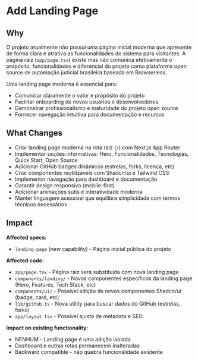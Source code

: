 # Add Landing Page

## Why

O projeto atualmente não possui uma página inicial moderna que apresente de forma clara e atrativa as funcionalidades do sistema para visitantes. A página raiz (`app/page.tsx`) existe mas não comunica efetivamente o propósito, funcionalidades e diferencial do projeto como plataforma open source de automação judicial brasileira baseada em Browserless.

Uma landing page moderna é essencial para:
- Comunicar claramente o valor e propósito do projeto
- Facilitar onboarding de novos usuários e desenvolvedores
- Demonstrar profissionalismo e maturidade do projeto open source
- Fornecer navegação intuitiva para documentação e recursos

## What Changes

- Criar landing page moderna na rota raiz (`/`) com Next.js App Router
- Implementar seções informativas: Hero, Funcionalidades, Tecnologias, Quick Start, Open Source
- Adicionar GitHub badges dinâmicos (estrelas, forks, licença, etc)
- Criar componentes reutilizáveis com Shadcn/ui e Tailwind CSS
- Implementar navegação para dashboard e documentação
- Garantir design responsivo (mobile-first)
- Adicionar animações sutis e interatividade moderna
- Manter linguagem acessível que equilibra simplicidade com termos técnicos necessários

## Impact

**Affected specs:**
- `landing-page` (new capability) - Página inicial pública do projeto

**Affected code:**
- `app/page.tsx` - Página raiz será substituída com nova landing page
- `components/landing/` - Novos componentes específicos da landing page (Hero, Features, Tech Stack, etc)
- `components/ui/` - Possível adição de novos componentes Shadcn/ui (badge, card, etc)
- `lib/github.ts` - Nova utility para buscar dados do GitHub (estrelas, forks)
- `app/layout.tsx` - Possível ajuste de metadata e SEO

**Impact on existing functionality:**
- NENHUM - Landing page é uma adição isolada
- Dashboard e outras rotas permanecem inalteradas
- Backward compatible - não quebra funcionalidade existente
